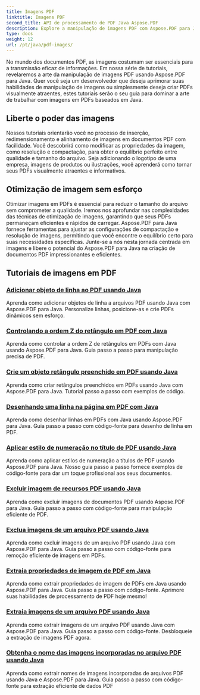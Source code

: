 ```yaml
---
title: Imagens PDF
linktitle: Imagens PDF
second_title: API de processamento de PDF Java Aspose.PDF
description: Explore a manipulação de imagens PDF com Aspose.PDF para Java. Aprenda a inserir, modificar e otimizar imagens em PDFs sem esforço.
type: docs
weight: 12
url: /pt/java/pdf-images/
---
```


No mundo dos documentos PDF, as imagens costumam ser essenciais para a transmissão eficaz de informações. Em nossa série de tutoriais, revelaremos a arte da manipulação de imagens PDF usando Aspose.PDF para Java. Quer você seja um desenvolvedor que deseja aprimorar suas habilidades de manipulação de imagens ou simplesmente deseja criar PDFs visualmente atraentes, estes tutoriais serão o seu guia para dominar a arte de trabalhar com imagens em PDFs baseados em Java.

## Liberte o poder das imagens

Nossos tutoriais orientarão você no processo de inserção, redimensionamento e alinhamento de imagens em documentos PDF com facilidade. Você descobrirá como modificar as propriedades da imagem, como resolução e compactação, para obter o equilíbrio perfeito entre qualidade e tamanho do arquivo. Seja adicionando o logotipo de uma empresa, imagens de produtos ou ilustrações, você aprenderá como tornar seus PDFs visualmente atraentes e informativos.

## Otimização de imagem sem esforço

Otimizar imagens em PDFs é essencial para reduzir o tamanho do arquivo sem comprometer a qualidade. Iremos nos aprofundar nas complexidades das técnicas de otimização de imagens, garantindo que seus PDFs permaneçam eficientes e rápidos de carregar. Aspose.PDF para Java fornece ferramentas para ajustar as configurações de compactação e resolução de imagens, permitindo que você encontre o equilíbrio certo para suas necessidades específicas. Junte-se a nós nesta jornada centrada em imagens e libere o potencial do Aspose.PDF para Java na criação de documentos PDF impressionantes e eficientes.

## Tutoriais de imagens em PDF
### [Adicionar objeto de linha ao PDF usando Java](./add-line-object-to-pdf-using-java/)
Aprenda como adicionar objetos de linha a arquivos PDF usando Java com Aspose.PDF para Java. Personalize linhas, posicione-as e crie PDFs dinâmicos sem esforço.
### [Controlando a ordem Z do retângulo em PDF com Java](./controlling-z-order-of-rectangle-in-pdf-with-java/)
Aprenda como controlar a ordem Z de retângulos em PDFs com Java usando Aspose.PDF para Java. Guia passo a passo para manipulação precisa de PDF.
### [Crie um objeto retângulo preenchido em PDF usando Java](./create-filled-rectangle-object-in-pdf-using-java/)
Aprenda como criar retângulos preenchidos em PDFs usando Java com Aspose.PDF para Java. Tutorial passo a passo com exemplos de código.
### [Desenhando uma linha na página em PDF com Java](./drawing-line-across-the-page-in-pdf-with-java/)
Aprenda como desenhar linhas em PDFs com Java usando Aspose.PDF para Java. Guia passo a passo com código-fonte para desenho de linha em PDF.
### [Aplicar estilo de numeração no título de PDF usando Java](./apply-numbering-style-in-heading-of-pdf-using-java/)
Aprenda como aplicar estilos de numeração a títulos de PDF usando Aspose.PDF para Java. Nosso guia passo a passo fornece exemplos de código-fonte para dar um toque profissional aos seus documentos.
### [Excluir imagem de recursos PDF usando Java](./delete-image-from-pdf-resources-using-java/)
Aprenda como excluir imagens de documentos PDF usando Aspose.PDF para Java. Guia passo a passo com código-fonte para manipulação eficiente de PDF.
### [Exclua imagens de um arquivo PDF usando Java](./delete-images-from-pdf-file-using-java/)
Aprenda como excluir imagens de um arquivo PDF usando Java com Aspose.PDF para Java. Guia passo a passo com código-fonte para remoção eficiente de imagens em PDFs.
### [Extraia propriedades de imagem de PDF em Java](./extract-image-properties-from-pdf-in-java/)
Aprenda como extrair propriedades de imagem de PDFs em Java usando Aspose.PDF para Java. Guia passo a passo com código-fonte. Aprimore suas habilidades de processamento de PDF hoje mesmo!
### [Extraia imagens de um arquivo PDF usando Java](./extract-images-from-pdf-file-using-java/)
Aprenda como extrair imagens de um arquivo PDF usando Java com Aspose.PDF para Java. Guia passo a passo com código-fonte. Desbloqueie a extração de imagens PDF agora.
### [Obtenha o nome das imagens incorporadas no arquivo PDF usando Java](./get-name-of-images-embedded-in-pdf-file-using-java/)
Aprenda como extrair nomes de imagens incorporadas de arquivos PDF usando Java e Aspose.PDF para Java. Guia passo a passo com código-fonte para extração eficiente de dados PDF